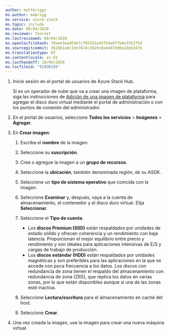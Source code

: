 ```yaml
---
author: mattbriggs
ms.author: mabrigg
ms.service: azure-stack
ms.topic: include
ms.date: 08/04/2020
ms.reviewer: thoroet
ms.lastreviewed: 08/04/2020
ms.openlocfilehash: f0aee3ea85db7cf95555ad5f54e8ffb4e3352f5d
ms.sourcegitcommit: 362081a8c19e7674c3029c8a44d7ddbe2deb247b
ms.translationtype: HT
ms.contentlocale: es-ES
ms.lasthandoff: 10/09/2020
ms.locfileid: "91936156"
---
```

1. Inicie sesión en el portal de usuarios de Azure Stack Hub.

    Si es un operador de nube que va a crear una imagen de plataforma, siga las instrucciones de [Adición de una imagen de plataforma](../operator/azure-stack-add-vm-image.md#add-a-platform-image) para agregar el disco duro virtual mediante el portal de administración o con los puntos de conexión del administrador.

2. En el portal de usuarios, seleccione **Todos los servicios** > **Imágenes** > **Agregar**.

3. En **Crear imagen**:

    1. Escriba el **nombre** de la imagen.
    2. Seleccione su **suscripción**.
    3. Cree o agregue la imagen a un **grupo de recursos**.
    4. Seleccione la **ubicación**, también denominada región, de su ASDK.
    5. Seleccione un **tipo de sistema operativo** que coincida con la imagen.
    6. Seleccione **Examinar** y, después, vaya a la cuenta de almacenamiento, el contenedor y el disco duro virtual. Elija **Seleccionar**.
    5. Seleccione el **Tipo de cuenta**.
        - Los **discos Premium (SSD)** están respaldados por unidades de estado sólido y ofrecen coherencia y un rendimiento con baja latencia. Proporcionan el mejor equilibrio entre precio y rendimiento y son ideales para aplicaciones intensivas de E/S y cargas de trabajo de producción.  
        - Los **discos estándar (HDD)** están respaldados por unidades magnéticas y son preferibles para las aplicaciones en la que se accede con poca frecuencia a los datos. Los discos con redundancia de zona tienen el respaldo del almacenamiento con redundancia de zona (ZRS), que replica los datos en varias zonas, por lo que están disponibles aunque si una de las zonas esté inactiva.

    8. Seleccione **Lectura/escritura** para el almacenamiento en caché del host.
    9. Seleccione **Crear**.

4. Una vez creada la imagen, use la imagen para crear una nueva máquina virtual.